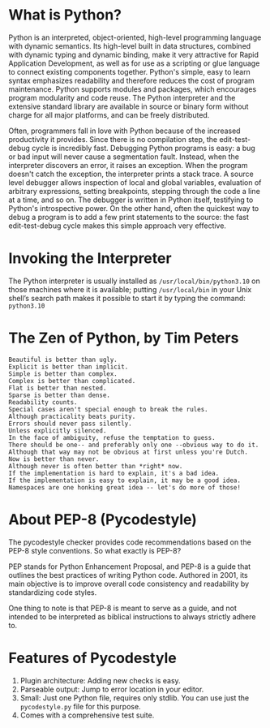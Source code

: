 # What is Python?
Python is an interpreted, object-oriented, high-level programming language with dynamic semantics. Its high-level built in data structures, combined with dynamic typing and dynamic binding, make it very attractive for Rapid Application Development, as well as for use as a scripting or glue language to connect existing components together. Python's simple, easy to learn syntax emphasizes readability and therefore reduces the cost of program maintenance. Python supports modules and packages, which encourages program modularity and code reuse. The Python interpreter and the extensive standard library are available in source or binary form without charge for all major platforms, and can be freely distributed.

Often, programmers fall in love with Python because of the increased productivity it provides. Since there is no compilation step, the edit-test-debug cycle is incredibly fast. Debugging Python programs is easy: a bug or bad input will never cause a segmentation fault. Instead, when the interpreter discovers an error, it raises an exception. When the program doesn't catch the exception, the interpreter prints a stack trace. A source level debugger allows inspection of local and global variables, evaluation of arbitrary expressions, setting breakpoints, stepping through the code a line at a time, and so on. The debugger is written in Python itself, testifying to Python's introspective power. On the other hand, often the quickest way to debug a program is to add a few print statements to the source: the fast edit-test-debug cycle makes this simple approach very effective.

# Invoking the Interpreter
The Python interpreter is usually installed as ```/usr/local/bin/python3.10``` on those machines where it is available; putting ```/usr/local/bin``` in your Unix shell’s search path makes it possible to start it by typing the command: 
```python3.10```

# The Zen of Python, by Tim Peters

```
Beautiful is better than ugly.
Explicit is better than implicit.
Simple is better than complex.
Complex is better than complicated.
Flat is better than nested.
Sparse is better than dense.
Readability counts.
Special cases aren't special enough to break the rules.
Although practicality beats purity.
Errors should never pass silently.
Unless explicitly silenced.
In the face of ambiguity, refuse the temptation to guess.
There should be one-- and preferably only one --obvious way to do it.
Although that way may not be obvious at first unless you're Dutch.
Now is better than never.
Although never is often better than *right* now.
If the implementation is hard to explain, it's a bad idea.
If the implementation is easy to explain, it may be a good idea.
Namespaces are one honking great idea -- let's do more of those!
```
# About PEP-8 (Pycodestyle)
The pycodestyle checker provides code recommendations based on the PEP-8 style conventions. So what exactly is PEP-8?

PEP stands for Python Enhancement Proposal, and PEP-8 is a guide that outlines the best practices of writing Python code. Authored in 2001, its main objective is to improve overall code consistency and readability by standardizing code styles.

One thing to note is that PEP-8 is meant to serve as a guide, and not intended to be interpreted as biblical instructions to always strictly adhere to.

# Features of Pycodestyle
1. Plugin architecture: Adding new checks is easy.
2. Parseable output: Jump to error location in your editor.
3. Small: Just one Python file, requires only stdlib. You can use just the ```pycodestyle.py``` file for this purpose.
4. Comes with a comprehensive test suite.

